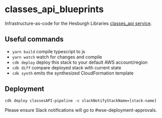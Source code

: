# classes_api_blueprints
Infrastructure-as-code for the Hesburgh Libraries [classes_api service](https://github.com/ndlib/classes_api).

## Useful commands

 * `yarn build`   compile typescript to js
 * `yarn watch`   watch for changes and compile
 * `cdk deploy`      deploy this stack to your default AWS account/region
 * `cdk diff`        compare deployed stack with current state
 * `cdk synth`       emits the synthesized CloudFormation template
 
 ## Deployment
 ```
 cdk deploy classesAPI-pipeline -c slackNotifyStackName=[stack-name]
```
Please ensure Slack notifications will go to #wse-deployment-approvals.
